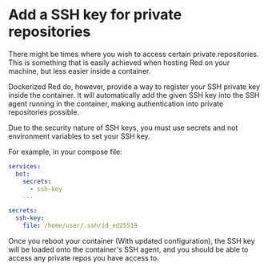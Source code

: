 # Add a SSH key for private repositories

There might be times where you wish to access certain private repositories.
This is something that is easily achieved when hosting Red on your machine, but less easier inside a container.

Dockerized Red do, however, provide a way to register your SSH private key inside the container.
It will automatically add the given SSH key into the SSH agent running in the container, making authentication into private repositories possible.

Due to the security nature of SSH keys, you must use secrets and not environment variables to set your SSH key.

For example, in your compose file:

```yaml
services:
  bot:
    secrets:
      - ssh-key
    ...

secrets:
  ssh-key:
    file: /home/user/.ssh/id_ed25519
```

Once you reboot your container (With updated configuration), the SSH key will be loaded onto the container's SSH agent, and you should be able to access any private repos you have access to.
